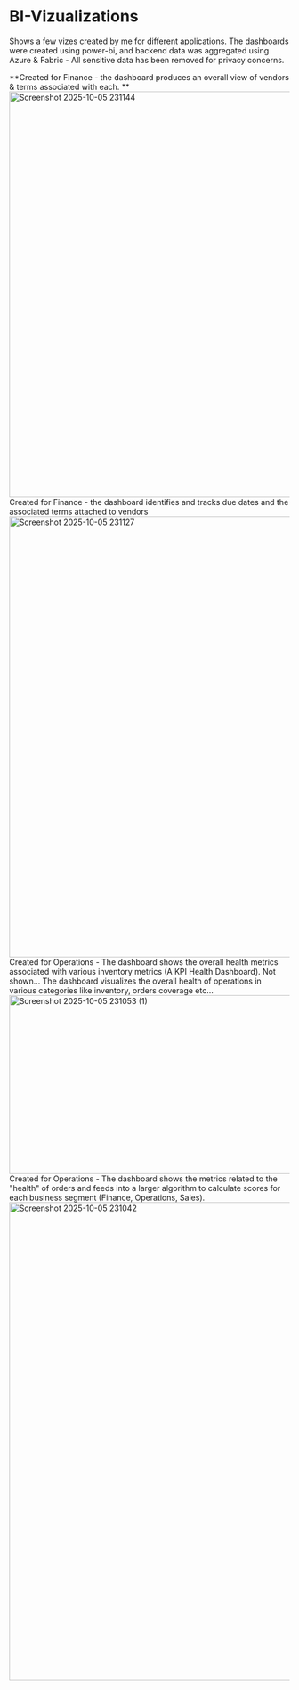 # BI-Vizualizations
Shows a few vizes created by me for different applications. The dashboards were created using power-bi, and backend data was aggregated using Azure & Fabric  - All sensitive data has been removed for privacy concerns.

**Created for Finance - the dashboard produces an overall view of vendors & terms associated with each. **
<img width="1556" height="729" alt="Screenshot 2025-10-05 231144" src="https://github.com/user-attachments/assets/6f6c741c-e0e8-4aef-8c95-75e48236a898" />
Created for Finance - the dashboard identifies and tracks due dates and the associated terms attached to vendors
<img width="1513" height="792" alt="Screenshot 2025-10-05 231127" src="https://github.com/user-attachments/assets/2d31f291-5469-4496-addd-8c7648b9a8e3" />
Created for Operations - The dashboard shows the overall health metrics associated with various inventory metrics (A KPI Health Dashboard). Not shown... The dashboard visualizes the overall health of operations in various categories like inventory, orders coverage etc...
<img width="1545" height="321" alt="Screenshot 2025-10-05 231053 (1)" src="https://github.com/user-attachments/assets/1a88e51e-5d26-4bb2-a0fc-c918e1301ae5" />
Created for Operations - The dashboard shows the metrics related to the "health" of orders and feeds into a larger algorithm to calculate scores for each business segment (Finance, Operations, Sales).
<img width="1508" height="859" alt="Screenshot 2025-10-05 231042" src="https://github.com/user-attachments/assets/c10152c0-63d4-49a8-b88d-13f714ab89ae" />


